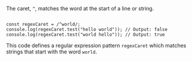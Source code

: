 The caret, `^`, matches the word at
the start of a line or string.

<codeblock language="javascript" type="lesson">
<code>
const regexCaret = /^world/;
console.log(regexCaret.test("hello world")); // Output: false
console.log(regexCaret.test("world hello")); // Output: true
</code>
</codeblock>

This code defines a regular expression
pattern `regexCaret` which matches strings
that start with the word `world`.
